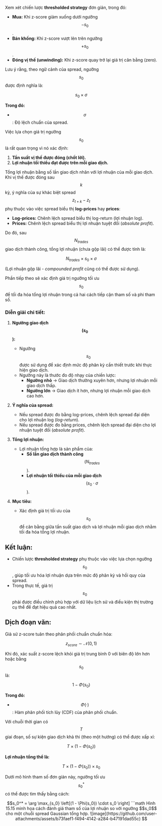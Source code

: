 Xem xét chiến lược **thresholded strategy** đơn giản, trong đó:
- **Mua:** Khi z-score giảm xuống dưới ngưỡng $$-s_0$$.
- **Bán khống:** Khi z-score vượt lên trên ngưỡng $$+s_0$$.
- **Đóng vị thế (unwinding):** Khi z-score quay trở lại giá trị cân bằng (zero).

Lưu ý rằng, theo ngữ cảnh của spread, ngưỡng $$s_0$$ được định nghĩa là:

$$s_0 \times \sigma$$

**Trong đó:**
- $$\sigma$$: Độ lệch chuẩn của spread.

Việc lựa chọn giá trị ngưỡng $$s_0$$ là rất quan trọng vì nó xác định:
1. **Tần suất vị thế được đóng (chốt lời).**
2. **Lợi nhuận tối thiểu đạt được trên mỗi giao dịch.**

Tổng lợi nhuận bằng số lần giao dịch nhân với lợi nhuận của mỗi giao dịch. Khi vị thế được đóng sau $$k$$ kỳ, ý nghĩa của sự khác biệt spread $$z_{t+k} - z_t$$ phụ thuộc vào việc spread biểu thị **log-prices** hay **prices**:
- **Log-prices:** Chênh lệch spread biểu thị log-return (lợi nhuận log).
- **Prices:** Chênh lệch spread biểu thị lợi nhuận tuyệt đối (*absolute profit*).

Do đó, sau $$N_{trades}$$ giao dịch thành công, tổng lợi nhuận (chưa gộp lãi) có thể được tính là:

$$N_{trades} \times s_0 \times \sigma$$

(Lợi nhuận gộp lãi - *compounded profit* cũng có thể được sử dụng).

Phần tiếp theo sẽ xác định giá trị ngưỡng tối ưu $$s_0$$ để tối đa hóa tổng lợi nhuận trong cả hai cách tiếp cận tham số và phi tham số.

### Diễn giải chi tiết:
1. **Ngưỡng giao dịch $$(s_0$$):**
   - Ngưỡng $$s_0$$ được sử dụng để xác định mức độ phân kỳ cần thiết trước khi thực hiện giao dịch.
   - Ngưỡng này là thước đo độ nhạy của chiến lược:
     - **Ngưỡng nhỏ** → Giao dịch thường xuyên hơn, nhưng lợi nhuận mỗi giao dịch thấp.
     - **Ngưỡng lớn** → Giao dịch ít hơn, nhưng lợi nhuận mỗi giao dịch cao hơn.

2. **Ý nghĩa của spread:**
   - Nếu spread được đo bằng log-prices, chênh lệch spread đại diện cho lợi nhuận log (*log-return*).
   - Nếu spread được đo bằng prices, chênh lệch spread đại diện cho lợi nhuận tuyệt đối (*absolute profit*).

3. **Tổng lợi nhuận:**
   - Lợi nhuận tổng hợp là sản phẩm của:
     - **Số lần giao dịch thành công** $$(N_{trades}$$).
     - **Lợi nhuận tối thiểu của mỗi giao dịch** $$(s_0 \cdot \sigma$$).

4. **Mục tiêu:**
   - Xác định giá trị tối ưu của $$s_0$$ để cân bằng giữa tần suất giao dịch và lợi nhuận mỗi giao dịch nhằm tối đa hóa tổng lợi nhuận.

## Kết luận:
- Chiến lược **thresholded strategy** phụ thuộc vào việc lựa chọn ngưỡng $$s_0$$, giúp tối ưu hóa lợi nhuận dựa trên mức độ phân kỳ và hồi quy của spread.
- Trong thực tế, giá trị $$s_0$$ phải được điều chỉnh phù hợp với dữ liệu lịch sử và điều kiện thị trường cụ thể để đạt hiệu quả cao nhất.
## Dịch đoạn văn:

Giả sử z-score tuân theo phân phối chuẩn chuẩn hóa:
```math
z_{score} \sim \mathcal{N}(0, 1)
```

Khi đó, xác suất z-score lệch khỏi giá trị trung bình 0 với biên độ lớn hơn hoặc bằng $$s_0$$ là:

$$1 - \Phi(s_0)$$

**Trong đó:**
- $$\Phi(\cdot)$$: Hàm phân phối tích lũy (CDF) của phân phối chuẩn.

Với chuỗi thời gian có $$T$$ giai đoạn, số sự kiện giao dịch khả thi (theo một hướng) có thể được xấp xỉ:
```math
T \times \left(1 - \Phi(s_0)\right)
```

**Lợi nhuận tổng thể là:**
```math
T \times \left(1 - \Phi(s_0)\right) \times s_0
```

Dưới mô hình tham số đơn giản này, ngưỡng tối ưu $$s_0^*$$ có thể được tìm thấy bằng cách:
```math
s_0^* = \arg \max_{s_0} \left[(1 - \Phi(s_0)) \cdot s_0 \right]
```math

Hình 15.15 minh họa cách đánh giá tham số của lợi nhuận so với ngưỡng $$s_0$$ cho một chuỗi spread Gaussian tổng hợp.
![image](https://github.com/user-attachments/assets/b73faef1-f494-4142-a284-b47191dad55c)

  
